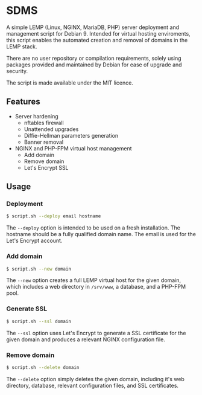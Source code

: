 # SDMS
A simple LEMP (Linux, NGINX, MariaDB, PHP) server deployment and management script for Debian 9. Intended for virtual hosting enviroments, this script enables the automated creation and removal of domains in the LEMP stack.

There are no user repository or compilation requirements, solely using packages provided and maintained by Debian for ease of upgrade and security.

The script is made available under the MIT licence.

## Features

* Server hardening
  * nftables firewall
  * Unattended upgrades
  * Diffie-Hellman parameters generation
  * Banner removal
* NGINX and PHP-FPM virtual host management
  * Add domain
  * Remove domain
  * Let's Encrypt SSL

## Usage
### Deployment
```sh
$ script.sh --deploy email hostname
```
The `--deploy` option is intended to be used on a fresh installation. The hostname should be a fully qualified domain name. The email is used for the Let's Encrypt account.

### Add domain
```sh
$ script.sh --new domain
```
The `--new` option creates a full LEMP virtual host for the given domain, which includes a web directory in `/srv/www`, a database, and a PHP-FPM pool.

### Generate SSL
```sh
$ script.sh --ssl domain
```
The `--ssl` option uses Let's Encrypt to generate a SSL certificate for the given domain and produces a relevant NGINX configuration file.

### Remove domain
```sh
$ script.sh --delete domain
```
The `--delete` option simply deletes the given domain, including it's web directory, database, relevant configuration files, and SSL certificates.

